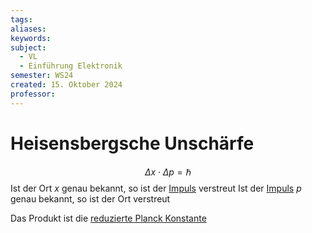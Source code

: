 ```yaml
---
tags: 
aliases: 
keywords: 
subject:
  - VL
  - Einführung Elektronik
semester: WS24
created: 15. Oktober 2024
professor:
---
```

 
# Heisensbergsche Unschärfe

$$
\Delta x\cdot \Delta p = \hbar 
$$
Ist der Ort $x$ genau bekannt, so ist der [Impuls](../Physik/Impuls.md) verstreut
Ist der [Impuls](../Physik/Impuls.md) $p$ genau bekannt, so ist der Ort verstreut

Das Produkt ist die [reduzierte Planck Konstante](../Physik/Konstanten/reduzierte%20Planck%20Konstante.md)
